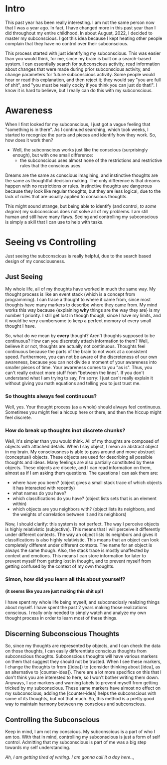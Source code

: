 
# Intro
This past year has been really interesting. I am not the same person now that I was a year ago. In fact, I have changed more in this past year than I did throughout my entire childhood. In about August, 2022, I decided to master my subconscious. I got this idea because I kept heating other people complain that they have no control over their subconscious.

This process started with just identifying my subconscious. This was easier than you would think, for me, since my brain is built on a search-based system. I can essentially search for subconscious activity, read information about changes that were made during prior subconscious activity, and change parameters for future subconscious activity. Some people would hear or read this explanation, and then reject it; they would say "you are full of shit", and "you must be really cocky if you think you can just do that!". I know it is hard to believe, but I really can do this with my subconscious.

# Awareness
When I first looked for my subconscious, I just got a vague feeling that "something is in there". As I continued searching, which took weeks, I started to recognize the parts and pieces and identify how they work. So, how does it work then?
* Well, the subconscious works just like the conscious (surprisingly enough), but with one small difference:
    * the subconscious uses almost none of the restrictions and restrictive rules that the conscious uses.

Dreams are the same as conscious imagining, and instinctive thoughts are the same as thoughtful decision making. The only difference is that dreams happen with no restrictions or rules. Instinctive thoughts are dangerous because they look like regular thoughts, but they are less logical, due to the lack of rules that are usually applied to conscious thoughts.

This might sound strange, but being able to identify (and control, *to some degree*) my subconscious does not solve all of my problems. I am still human and still have many flaws. Seeing and controlling my subconscious is simply a skill that I can use to help with tasks.

# Seeing vs Controlling
Just seeing the subconscious is really helpful, due to the search based design of my consciousness.

## Just Seeing
My whole life, all of my thoughts have worked in much the same way. My thought process is like an event stack (which is a concept from programming). I can trace a thought to where it came from, since most thoughts have many markers to describe where they came from. My mind works this way because {explaining **why** things are the way they are} is my number 1 priority. I still get lost in though though, since I have my limits, and it would be very cumbersome to keep a perfect memory of every small thought I have.

So, what do we mean by **every** thought? Aren't thoughts supposed to be continuous? How can you discretely attach information to them? Well, believe it or not, thoughts are actually not continuous. Thoughts feel continuous because the parts of the brain to not work at a consistent speed. Furthermore, you can not be aware of the discreteness of our own awareness, because you can not divide a moment of your awareness into smaller pieces of time. Your awareness comes to you "as is". Thus, you can't really extract more stuff from "between the lines". If you don't understand what I am trying to say, I'm sorry: I just can't really explain it without giving you math equations and telling you to just trust me.

### So thoughts always feel continuous?
Well, yes. Your thought process (as a whole) should always feel continuous. Sometimes you might feel a hiccup here or there, and then the hiccup might feel discrete.

### How do break up thoughts inot discrete chunks?
Well, it's simpler than you would think. All of my thoughts are composed of objects with attached details. When I say object, I mean an abstract object in my brain. My consciousness is able to pass around and move abstract (conceptual) objects. These objects are used for describing all possible thoughts and ideas. Many feelings are also partially constituted by these objects. These objects are discete, and I can read information on them, almost as if I am asking them questions. The questions I can ask them are:
* where have you been? (object gives a small stack trace of which objects it has interacted with recently)
* what names do you have?
* which classifications do you have? (object lists sets that is an element within)
* which objects are you neighbors with? (object lists its neighbors, and the weights of correlation between it and its neighbors)

Now, I should clarify: this system is not perfect. The way I perceive objects is highly relativistic (subjective). This means that I will perceive it differently under different contexts. The way an object lists its neighbors and gives it classifications is also highly relativistic. This means that an object can look completely different under different contexts. The name for an object is always the same though. Also, the stack trace is mostly unaffected by context and emotions. This means I can store information for later to prevent myself from getting lost in thought, and to prevent myself from getting confused by the context of my own thoughts.

### Simon, how did you learn all this about yourself?
#### (it seems like you are just making this shit up!)
I have spent my whole life being myself, and subconsciosly realizing things about myself. I have spent the past 2 years making those realizations conscious. I really only needed to simply watch and analyze my own thought process in order to learn most of these things.

## Discerning Subconscious Thoughts
So, since my thoughts are represented by objects, and I can check the data on those thoughts, I can easily differentiate conscious thoughts from subconscious thoughts. Subconscious thoughts will have various markers on them that suggest they should not be trusted. When I see these markers, I change the thoughts to from {[idea]} to {consider thinking about [idea], as an alternative to [counter-idea]}. There are a lot more specifics on this that I don't think you are interested to here, so I won't bother writing them down. Anyways, I use markers and warning labels to prevent myself from getting tricked by my subconscious. These same markers have almost no effect on my subconscious; adding the [counter-idea] helps the subconscious with some of its thoughts, but not that much. So, this method is a pretty good way to maintain harmony between my conscious and subconscious.

## Controlling the Subconscious
Keep in mind, I am not my conscious. My subconscious is a part of who I am too. With that in mind, controlling my subconscious is just a form of self control. Admitting that my subconscious is part of me was a big step towards my self understanding.

*Ah, I am getting tired of writing. I am gonna call it a day here.*.,





